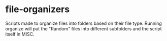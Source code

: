# file-organizers
Scripts made to organize files into folders based on their file type. Running organize will put the "Random" files into different subfolders and the script itself in MISC.
